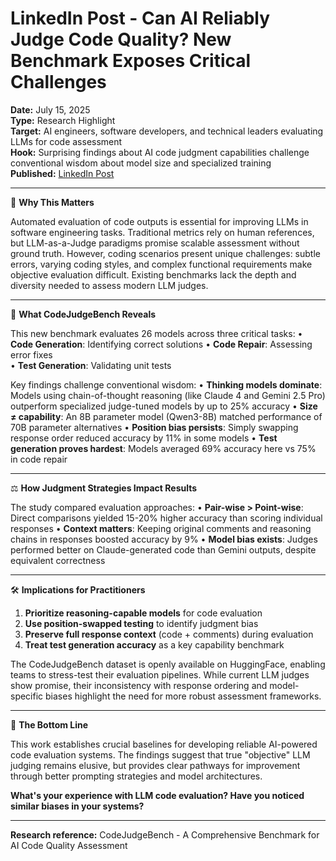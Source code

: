# LinkedIn Post - Can AI Reliably Judge Code Quality? New Benchmark Exposes Critical Challenges

**Date:** July 15, 2025  
**Type:** Research Highlight  
**Target:** AI engineers, software developers, and technical leaders evaluating LLMs for code assessment  
**Hook:** Surprising findings about AI code judgment capabilities challenge conventional wisdom about model size and specialized training  
**Published:** [LinkedIn Post](https://www.linkedin.com/feed/update/urn:li:activity:7350720722043842560/)

---

🤖 **Why This Matters**

Automated evaluation of code outputs is essential for improving LLMs in software engineering tasks. Traditional metrics rely on human references, but LLM-as-a-Judge paradigms promise scalable assessment without ground truth. However, coding scenarios present unique challenges: subtle errors, varying coding styles, and complex functional requirements make objective evaluation difficult. Existing benchmarks lack the depth and diversity needed to assess modern LLM judges.

---

🔬 **What CodeJudgeBench Reveals**

This new benchmark evaluates 26 models across three critical tasks:
• **Code Generation**: Identifying correct solutions
• **Code Repair**: Assessing error fixes  
• **Test Generation**: Validating unit tests

Key findings challenge conventional wisdom:
• **Thinking models dominate**: Models using chain-of-thought reasoning (like Claude 4 and Gemini 2.5 Pro) outperform specialized judge-tuned models by up to 25% accuracy
• **Size ≠ capability**: An 8B parameter model (Qwen3-8B) matched performance of 70B parameter alternatives
• **Position bias persists**: Simply swapping response order reduced accuracy by 11% in some models
• **Test generation proves hardest**: Models averaged 69% accuracy here vs 75% in code repair

---

⚖️ **How Judgment Strategies Impact Results**

The study compared evaluation approaches:
• **Pair-wise > Point-wise**: Direct comparisons yielded 15-20% higher accuracy than scoring individual responses
• **Context matters**: Keeping original comments and reasoning chains in responses boosted accuracy by 9%
• **Model bias exists**: Judges performed better on Claude-generated code than Gemini outputs, despite equivalent correctness

---

🛠️ **Implications for Practitioners**

1. **Prioritize reasoning-capable models** for code evaluation
2. **Use position-swapped testing** to identify judgment bias
3. **Preserve full response context** (code + comments) during evaluation
4. **Treat test generation accuracy** as a key capability benchmark

The CodeJudgeBench dataset is openly available on HuggingFace, enabling teams to stress-test their evaluation pipelines. While current LLM judges show promise, their inconsistency with response ordering and model-specific biases highlight the need for more robust assessment frameworks.

---

🔬 **The Bottom Line**

This work establishes crucial baselines for developing reliable AI-powered code evaluation systems. The findings suggest that true "objective" LLM judging remains elusive, but provides clear pathways for improvement through better prompting strategies and model architectures.

**What's your experience with LLM code evaluation? Have you noticed similar biases in your systems?**

---

**Research reference:** CodeJudgeBench - A Comprehensive Benchmark for AI Code Quality Assessment
